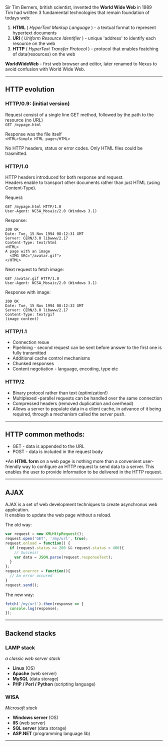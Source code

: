 Sir Tim Berners, british scientist, invented the **World Wide Web** in 1989  
Tim had written 3 fundamental technologies that remain foundation of todays web:  
1) **HTML** ( *HyperText Markup Language* ) - a textual format to represent hypertext documents
2) **URI** ( *Uniform Resource Identifier* ) - unique 'address' to identify each resource on the web
3) **HTTP** ( *HyperText Transfer Protocol* ) - protocol that enables featching of data(resources) on the web

**WorldWideWeb** - first web browser and editor, later renamed to Nexus to avoid confusion with World Wide Web.

---
## HTTP evolution

### HTTP/0.9: (initial version)  
Request consist of a single line GET method, followed by the path to the resource (no URL)  
```GET /mypage.html```

Response was the file itself  
```<HTML>Simple HTML page</HTML>``` 

No HTTP headers, status or error codes. Only HTML files could be trasmitted.

### HTTP/1.0  
HTTP headers introduced for both response and request.  
Headers enable to transport other documents rather than just HTML (using Content-Type).

Request:
```
GET /mypage.html HTTP/1.0  
User-Agent: NCSA_Mosaic/2.0 (Windows 3.1)
```

Response: 
```
200 OK 
Date: Tue, 15 Nov 1994 08:12:31 GMT  
Server: CERN/3.0 libwww/2.17
Content-Type: text/html 
<HTML>
A page with an image
  <IMG SRC="/avatar.gif"> 
</HTML>
```

Next request to fetch image:
```
GET /avatar.gif HTTP/1.0
User-Agent: NCSA_Mosaic/2.0 (Windows 3.1)
```

Response with image:  
```
200 OK
Date: Tue, 15 Nov 1994 08:12:32 GMT
Server: CERN/3.0 libwww/2.17
Content-Type: text/gif
(image content)
```

### HTTP/1.1
* Connection resue    
* Pipelining - second request can be sent before answer to the first one is fully transmitted    
* Additional cache control mechanisms    
* Chunked responses  
* Content negotiation - language, encoding, type etc  

### HTTP/2
* Binary protocol rather than text (optimization!)
* Multiplexed -parallel requests can be handled over the same connection  
* Compressed headers (removed duplication and overhead)  
* Allows a server to populate data in a client cache, in advance of it being required, through a mechanism called the server push.

---

## HTTP common methods:
* GET - data is appended to the URL
* POST - data is included in the request body

*An **HTML form** on a web page is nothing more than a convenient user-friendly way to configure an HTTP request to send data to a server. This enables the user to provide information to be delivered in the HTTP request.

---

## AJAX

AJAX is a set of web development techniques to create asynchronus web application.  
It enables to update the web page without a reload.

The old way:
```js
var request = new XMLHttpRequest();
request.open('GET', '/my/url', true);
request.onload = function() {
  if (request.status >= 200 && request.status < 400){
    // Success!
    var data = JSON.parse(request.responseText);
  } 
};
request.onerror = function(){
  // An error occured
}
request.send();
```
The new way:
```js
fetch('/my/url').then(response => {
  console.log(response);
});
```
---

## Backend stacks

### LAMP stack    
*a classic web server stack*

* **Linux** (OS)
* **Apache** (web server)
* **MySQL** (data storage)
* **PHP / Perl / Python** (scripting language)

### WISA
*Microsoft stack*

* **Windows server** (OS)
* **IIS** (web server)
* **SQL server** (data storage)
* **ASP.NET** (programming language lib)
---

